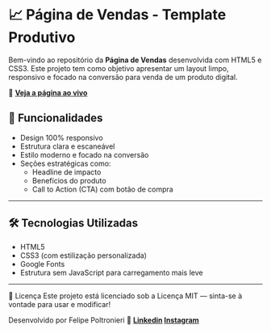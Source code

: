 # 📈 Página de Vendas - Template Produtivo

Bem-vindo ao repositório da **Página de Vendas** desenvolvida com HTML5 e CSS3. Este projeto tem como objetivo apresentar um layout limpo, responsivo e focado na conversão para venda de um produto digital.

🔗 **[Veja a página ao vivo](https://felipepolt.github.io/Pagina-de-Vendas/)**


## 🚀 Funcionalidades

- Design 100% responsivo
- Estrutura clara e escaneável
- Estilo moderno e focado na conversão
- Seções estratégicas como:
  - Headline de impacto
  - Benefícios do produto
  - Call to Action (CTA) com botão de compra

---

## 🛠️ Tecnologias Utilizadas

- HTML5
- CSS3 (com estilização personalizada)
- Google Fonts
- Estrutura sem JavaScript para carregamento mais leve

---

📄 Licença
Este projeto está licenciado sob a Licença MIT — sinta-se à vontade para usar e modificar!



Desenvolvido por Felipe Poltronieri
🔗 **[Linkedin](https://www.linkedin.com/in/felipepoltronieri/) [Instagram](https://www.instagram.com/poltporai/)**

